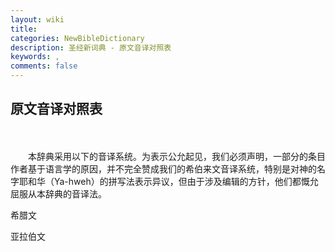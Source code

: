 ```yaml
---
layout: wiki
title: 
categories: NewBibleDictionary
description: 圣经新词典 - 原文音译对照表
keywords: , 
comments: false
---
```


## 原文音译对照表

　



　　本辞典采用以下的音译系统。为表示公允起见，我们必须声明，一部分的条目作者基于语言学的原因，并不完全赞成我们的希伯来文音译系统，特别是对神的名字耶和华（Ya-hweh）的拼写法表示异议，但由于涉及编辑的方针，他们都慨允屈服从本辞典的音译法。





希腊文





亚拉伯文










